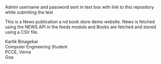 Admin username and password sent in text box with link to this repository while submiting the test

This is a News publication a nd book store demo website.
News is fetched using the NEWS API in the feeds module and Books are fetched  and stored using a CSV file.

Kartik Binagekar\
Computer Engineering Student\
PCCE, Verna\
Goa
